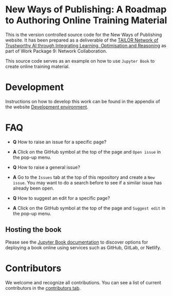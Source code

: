 # New Ways of Publishing: A Roadmap to Authoring Online Training Material

This is the version controlled source code for the New Ways of Publishing
website. It has been prepared as a deliverable of the 
[TAILOR Network of Trustworthy AI through Integrating Learning, Optimisation and Reasoning](https://tailor-network.eu) 
as part of Work Package 9: Network Collaboration. 

This source code serves as an example on how to use `Jupyter Book` to create
online training material.

# Development

Instructions on how to develop this work can be found in the appendix of the
website [Development environment](https://tailor-uob.github.io/new_ways_of_publishing/appendix/development.html).

# FAQ

- **Q** How to raise an issue for a specific page?
- **A** Click on the GitHub symbol at the top of the page and `Open issue` in the
pop-up menu.

- **Q** How to raise a general issue?
- **A** Go to the `Issues` tab at the top of this repository and create a `New
issue`. You may want to do a search before to see if a similar issue has
already been open.

- **Q** How to suggest an edit for a specific page?
- **A** Click on the GitHub symbol at the top of the page and `Suggest edit` in
the pop-up menu.

## Hosting the book

Please see the [Jupyter Book
documentation](https://jupyterbook.org/publish/web.html) to discover options
for deploying a book online using services such as GitHub, GitLab, or Netlify.

# Contributors

We welcome and recognize all contributions. You can see a list of current
contributors in the [contributors
tab](https://github.com/TAILOR-UoB/new_ways_of_publishing/graphs/contributors).

